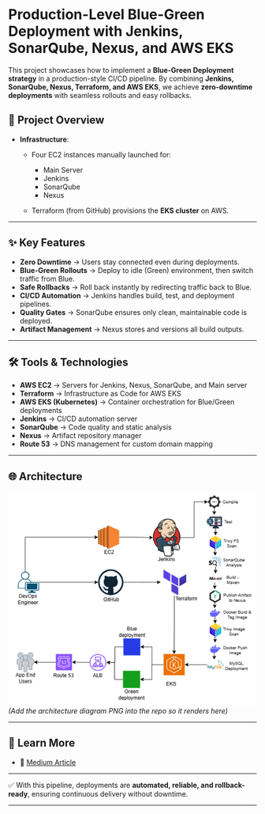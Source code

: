# Production-Level Blue-Green Deployment with Jenkins, SonarQube, Nexus, and AWS EKS

This project showcases how to implement a **Blue-Green Deployment strategy** in a production-style CI/CD pipeline. By combining **Jenkins, SonarQube, Nexus, Terraform, and AWS EKS**, we achieve **zero-downtime deployments** with seamless rollouts and easy rollbacks.

## 📌 Project Overview

* **Infrastructure**:

  * Four EC2 instances manually launched for:

    * Main Server
    * Jenkins
    * SonarQube
    * Nexus
  * Terraform (from GitHub) provisions the **EKS cluster** on AWS.

---

## ✨ Key Features

* **Zero Downtime** → Users stay connected even during deployments.
* **Blue-Green Rollouts** → Deploy to idle (Green) environment, then switch traffic from Blue.
* **Safe Rollbacks** → Roll back instantly by redirecting traffic back to Blue.
* **CI/CD Automation** → Jenkins handles build, test, and deployment pipelines.
* **Quality Gates** → SonarQube ensures only clean, maintainable code is deployed.
* **Artifact Management** → Nexus stores and versions all build outputs.

---

## 🛠️ Tools & Technologies

* **AWS EC2** → Servers for Jenkins, Nexus, SonarQube, and Main server
* **Terraform** → Infrastructure as Code for AWS EKS
* **AWS EKS (Kubernetes)** → Container orchestration for Blue/Green deployments
* **Jenkins** → CI/CD automation server
* **SonarQube** → Code quality and static analysis
* **Nexus** → Artifact repository manager
* **Route 53** → DNS management for custom domain mapping

---

## 🌐 Architecture

![Architecture Diagram](./architecture.png)
*(Add the architecture diagram PNG into the repo so it renders here)*

---

## 📖 Learn More

* 📝 [Medium Article]([https://medium.com/p/61eeae3dda46](https://aws.plainenglish.io/production-level-blue-green-deployment-with-jenkins-sonarqube-nexus-and-aws-eks-61eeae3dda46)) 

---

✅ With this pipeline, deployments are **automated, reliable, and rollback-ready**, ensuring continuous delivery without downtime.

---
